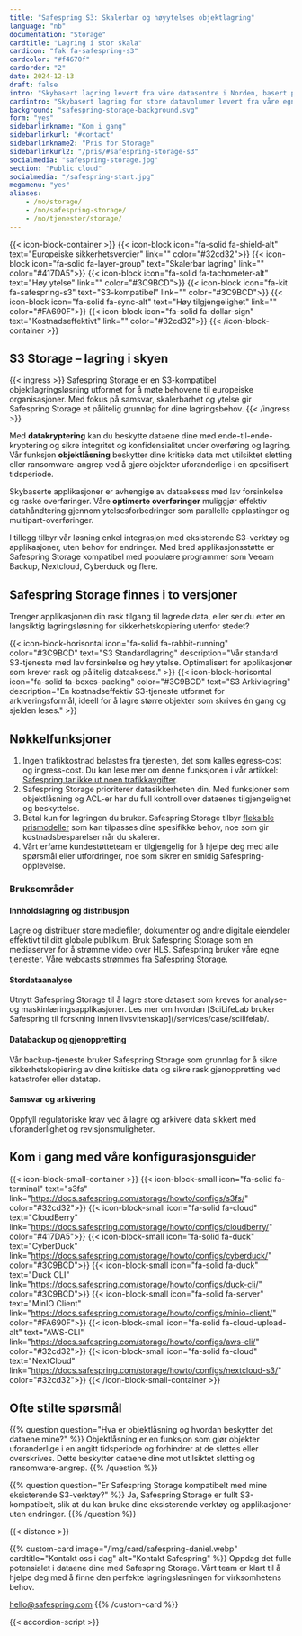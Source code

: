 ```yaml
---
title: "Safespring S3: Skalerbar og høyytelses objektlagring"
language: "nb"
documentation: "Storage"
cardtitle: "Lagring i stor skala"
cardicon: "fak fa-safespring-s3"
cardcolor: "#f4670f"
cardorder: "2"
date: 2024-12-13
draft: false
intro: "Skybasert lagring levert fra våre datasentre i Norden, basert på den markedsledende lagringsteknologien Ceph."
cardintro: "Skybasert lagring for store datavolumer levert fra våre egne datasentre"
background: "safespring-storage-background.svg"
form: "yes"
sidebarlinkname: "Kom i gang"
sidebarlinkurl: "#contact"
sidebarlinkname2: "Pris for Storage"
sidebarlinkurl2: "/pris/#safespring-storage-s3"
socialmedia: "safespring-storage.jpg"
section: "Public cloud"
socialmedia: "/safespring-start.jpg"
megamenu: "yes"
aliases:
    - /no/storage/
    - /no/safespring-storage/
    - /no/tjenester/storage/
---
```


{{< icon-block-container >}}
{{< icon-block icon="fa-solid fa-shield-alt" text="Europeiske sikkerhets­verdier" link="" color="#32cd32">}}
{{< icon-block icon="fa-solid fa-layer-group" text="Skalerbar lagring" link="" color="#417DA5">}}
{{< icon-block icon="fa-solid fa-tachometer-alt" text="Høy ytelse" link="" color="#3C9BCD">}}
{{< icon-block icon="fa-kit fa-safespring-s3" text="S3-kompatibel" link="" color="#3C9BCD">}}
{{< icon-block icon="fa-solid fa-sync-alt" text="Høy tilgjengelighet" link="" color="#FA690F">}}
{{< icon-block icon="fa-solid fa-dollar-sign" text="Kostnadseffektivt" link="" color="#32cd32">}}
{{< /icon-block-container >}}

## S3 Storage – lagring i skyen

{{< ingress >}}
Safespring Storage er en S3-kompatibel objektlagringsløsning utformet for å møte behovene til europeiske organisasjoner. Med fokus på samsvar, skalerbarhet og ytelse gir Safespring Storage et pålitelig grunnlag for dine lagringsbehov.
{{< /ingress >}}

Med **datakryptering** kan du beskytte dataene dine med ende-til-ende-kryptering og sikre integritet og konfidensialitet under overføring og lagring. Vår funksjon **objektlåsning** beskytter dine kritiske data mot utilsiktet sletting eller ransomware-angrep ved å gjøre objekter uforanderlige i en spesifisert tidsperiode.

Skybaserte applikasjoner er avhengige av dataaksess med lav forsinkelse og raske overføringer. Våre **optimerte overføringer** muliggjør effektiv datahåndtering gjennom ytelsesforbedringer som parallelle opplastinger og multipart-overføringer.

I tillegg tilbyr vår løsning enkel integrasjon med eksisterende S3-verktøy og applikasjoner, uten behov for endringer. Med bred applikasjonsstøtte er Safespring Storage kompatibel med populære programmer som Veeam Backup, Nextcloud, Cyberduck og flere.

## Safespring Storage finnes i to versjoner

Trenger applikasjonen din rask tilgang til lagrede data, eller ser du etter en langsiktig lagringsløsning for sikkerhetskopiering utenfor stedet?

{{< icon-block-horisontal icon="fa-solid fa-rabbit-running" color="#3C9BCD" text="S3 Standardlagring" description="Vår standard S3-tjeneste med lav forsinkelse og høy ytelse. Optimalisert for applikasjoner som krever rask og pålitelig dataaksess." >}}
{{< icon-block-horisontal icon="fa-solid fa-boxes-packing" color="#3C9BCD" text="S3 Arkivlagring" description="En kostnadseffektiv S3-tjeneste utformet for arkiveringsformål, ideell for å lagre større objekter som skrives én gang og sjelden leses." >}}

## Nøkkelfunksjoner

1. Ingen trafikkostnad belastes fra tjenesten, det som kalles egress-cost og ingress-cost. Du kan lese mer om denne funksjonen i vår artikkel: [Safespring tar ikke ut noen trafikkavgifter](/blogg/2023/2023-03-egress-cost/).
1. Safespring Storage prioriterer datasikkerheten din. Med funksjoner som objektlåsning og ACL-er har du full kontroll over dataenes tilgjengelighet og beskyttelse.
1. Betal kun for lagringen du bruker. Safespring Storage tilbyr [fleksible prismodeller](/pris/#safespring-storage-s3) som kan tilpasses dine spesifikke behov, noe som gir kostnadsbesparelser når du skalerer.
1. Vårt erfarne kundestøtteteam er tilgjengelig for å hjelpe deg med alle spørsmål eller utfordringer, noe som sikrer en smidig Safespring-opplevelse.

### Bruksområder

#### Innholdslagring og distribusjon

Lagre og distribuer store mediefiler, dokumenter og andre digitale eiendeler effektivt til ditt globale publikum. Bruk Safespring Storage som en mediaserver for å strømme video over HLS. Safespring bruker våre egne tjenester. [Våre webcasts strømmes fra Safespring Storage](/webinar/).

#### Stordataanalyse

Utnytt Safespring Storage til å lagre store datasett som kreves for analyse- og maskinlæringsapplikasjoner. Les mer om hvordan [SciLifeLab bruker Safespring til forskning innen livsvitenskap](/services/case/scilifelab/.

#### Databackup og gjenoppretting

Vår backup-tjeneste bruker Safespring Storage som grunnlag for å sikre sikkerhetskopiering av dine kritiske data og sikre rask gjenoppretting ved katastrofer eller datatap.

#### Samsvar og arkivering

Oppfyll regulatoriske krav ved å lagre og arkivere data sikkert med uforanderlighet og revisjonsmuligheter.

## Kom i gang med våre konfigurasjonsguider

{{< icon-block-small-container >}}
    {{< icon-block-small icon="fa-solid fa-terminal" text="s3fs" link="https://docs.safespring.com/storage/howto/configs/s3fs/" color="#32cd32">}}
    {{< icon-block-small icon="fa-solid fa-cloud" text="CloudBerry" link="https://docs.safespring.com/storage/howto/configs/cloudberry/" color="#417DA5">}}
    {{< icon-block-small icon="fa-solid fa-duck" text="CyberDuck" link="https://docs.safespring.com/storage/howto/configs/cyberduck/" color="#3C9BCD">}}
    {{< icon-block-small icon="fa-solid fa-duck" text="Duck CLI" link="https://docs.safespring.com/storage/howto/configs/duck-cli/" color="#3C9BCD">}}
    {{< icon-block-small icon="fa-solid fa-server" text="MinIO Client" link="https://docs.safespring.com/storage/howto/configs/minio-client/" color="#FA690F">}}
    {{< icon-block-small icon="fa-solid fa-cloud-upload-alt" text="AWS-CLI" link="https://docs.safespring.com/storage/howto/configs/aws-cli/" color="#32cd32">}}
    {{< icon-block-small icon="fa-solid fa-cloud" text="NextCloud" link="https://docs.safespring.com/storage/howto/configs/nextcloud-s3/" color="#32cd32">}}
{{< /icon-block-small-container >}}

## Ofte stilte spørsmål

{{% question question="Hva er objektlåsning og hvordan beskytter det dataene mine?" %}}
Objektlåsning er en funksjon som gjør objekter uforanderlige i en angitt tidsperiode og forhindrer at de slettes eller overskrives. Dette beskytter dataene dine mot utilsiktet sletting og ransomware-angrep.
{{% /question %}}

{{% question question="Er Safespring Storage kompatibelt med mine eksisterende S3-verktøy?" %}}
Ja, Safespring Storage er fullt S3-kompatibelt, slik at du kan bruke dine eksisterende verktøy og applikasjoner uten endringer.
{{% /question %}}

{{< distance >}}

{{% custom-card image="/img/card/safespring-daniel.webp" cardtitle="Kontakt oss i dag" alt="Kontakt Safespring" %}}
Oppdag det fulle potensialet i dataene dine med Safespring Storage. Vårt team er klart til å hjelpe deg med å finne den perfekte lagringsløsningen for virksomhetens behov.

[hello@safespring.com](mailto:hello@safespring.com)
{{% /custom-card %}}

{{< accordion-script >}}
